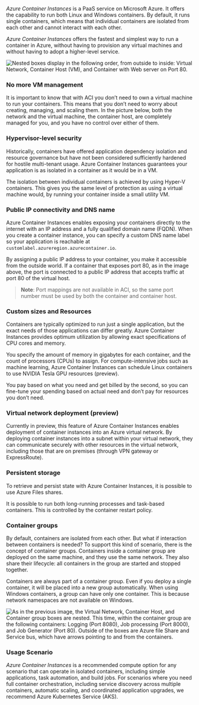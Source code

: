

*Azure Container Instances* is a PaaS service on Microsoft Azure. It offers the capability to run both Linux and Windows containers. By default, it runs single containers, which means that individual containers are isolated from each other and cannot interact with each other.

*Azure Container Instances* offers the fastest and simplest way to run a container in Azure, without having to provision any virtual machines and without having to adopt a higher-level service.


![Nested boxes display in the following order, from outside to inside: Virtual Network, Container Host (VM), and Container with Web server on Port 80.](../Linked_Image_Files\2.2.8.Container-Instance.png)

### No more VM management

It is important to know that with ACI you don’t need to own a virtual machine to run your containers. This means that you don’t need to worry about creating, managing, and scaling them. In the picture below, both the network and the virtual machine, the container host, are completely managed for you, and you have no control over either of them.

### Hypervisor-level security
Historically, containers have offered application dependency isolation and resource governance but have not been considered sufficiently hardened for hostile multi-tenant usage. Azure Container Instances guarantees your application is as isolated in a container as it would be in a VM.

The isolation between individual containers is achieved by using Hyper-V containers. This gives you the same level of protection as using a virtual machine would, by running your container inside a small utility VM.


### Public IP connectivity and DNS name
Azure Container Instances enables exposing your containers directly to the internet with an IP address and a fully qualified domain name (FQDN). When you create a container instance, you can specify a custom DNS name label so your application is reachable at `customlabel.azureregion.azurecontainer.io`.

By assigning a public IP address to your container, you make it accessible from the outside world. If a container that exposes port 80, as in the image above, the port is connected to a public IP address that accepts traffic at port 80 of the virtual host.

> **Note**: Port mappings are not available in ACI, so the same port number must be used by both the container and container host.


### Custom sizes and Resources
Containers are typically optimized to run just a single application, but the exact needs of those applications can differ greatly. Azure Container Instances provides optimum utilization by allowing exact specifications of CPU cores and memory.

You specify the amount of memory in gigabytes for each container, and the count of processors (CPUs) to assign. For compute-intensive jobs such as machine learning, Azure Container Instances can schedule Linux containers to use NVIDIA Tesla GPU resources (preview).

You pay based on what you need and get billed by the second, so you can fine-tune your spending based on actual need and  don’t pay for resources you don’t need.

### Virtual network deployment (preview)
Currently in preview, this feature of Azure Container Instances enables deployment of container instances into an Azure virtual network. By deploying container instances into a subnet within your virtual network, they can communicate securely with other resources in the virtual network, including those that are on premises (through VPN gateway or ExpressRoute).


### Persistent storage
To retrieve and persist state with Azure Container Instances, it is possible to use Azure Files shares.

It is possible to run both long-running processes and task-based containers. This is controlled by the container restart policy.


### Container groups
By default, containers are isolated from each other. But what if interaction between containers is needed? To support this kind of scenario, there is the concept of container groups. Containers inside a container group are deployed on the same machine, and they use the same network. They also share their lifecycle: all containers in the group are started and stopped together.


Containers are always part of a container group. Even if you deploy a single container, it will be placed into a new group automatically. When using Windows containers, a group can have only one container. This is because network namespaces are not available on Windows.

![As in the previous image, the Virtual Network, Container Host, and Container group boxes are nested. This time, within the container group are the following containers: Logging (Port 8080), Job processing (Port 8000), and Job Generator (Port 80). Outside of the boxes are Azure file Share and Service bus, which have arrows pointing to and from the containers.](../Linked_Image_Files\2.2.8.Container-Group.png)


### Usage Scenario

*Azure Container Instances*  is a recommended compute option for any scenario that can operate in isolated containers, including simple applications, task automation, and build jobs. For scenarios where you need full container orchestration, including service discovery across multiple containers, automatic scaling, and coordinated application upgrades, we recommend Azure Kubernetes Service (AKS).
